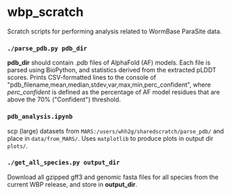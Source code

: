 # wbp_scratch
Scratch scripts for performing analysis related to WormBase ParaSite data.

### `./parse_pdb.py pdb_dir`
**pdb_dir** should contain .pdb files of AlphaFold (AF) models. Each file is parsed using BioPython, and statistics derived from the extracted pLDDT scores. Prints CSV-formatted lines to the console of "pdb_filename,mean,median,stdev,var,max,min,perc_confident", where *perc_confident* is defined as the percentage of AF model residues that are above the 70% ("Confident") threshold.

### `pdb_analysis.ipynb`
scp (large) datasets from `MARS:/users/whh2g/sharedscratch/parse_pdb/` and place in `data/from_MARS/`. Uses `matplotlib` to produce plots in output dir `plots/`.

### `./get_all_species.py output_dir`
Download all gzipped gff3 and genomic fasta files for all species from the current WBP release, and store in **output_dir**.
